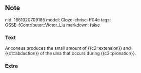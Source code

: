 ## Note
nid: 1661020709185
model: Cloze-chrisc-ff04e
tags: GSSE::!Contributor::Victor_Liu
markdown: false

### Text
Anconeus produces the small amount of {{c2::extension}} and {{c1::abduction}} of the ulna that occurs during {{c3::pronation}}.

### Extra

